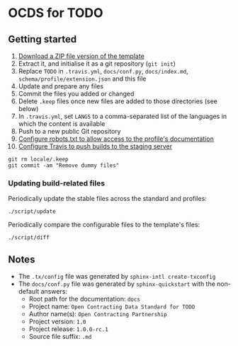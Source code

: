 # OCDS for TODO

## Getting started

1. [Download a ZIP file version of the template](https://github.com/open-contracting/standard_profile_template/archive/master.zip)
1. Extract it, and initialise it as a git repository (`git init`)
1. Replace `TODO` in `.travis.yml`, `docs/conf.py`, `docs/index.md`, `schema/profile/extension.json` and this file
1. Update and prepare any files
1. Commit the files you added or changed
1. Delete `.keep` files once new files are added to those directories (see below)
1. In `.travis.yml`, set `LANGS` to a comma-separated list of the languages in which the content is available
1. Push to a new public Git repository
1. [Configure robots.txt to allow access to the profile's documentation](https://ocdsdeploy.readthedocs.io/en/latest/how-to/docs.html#add-a-new-profile)
1. [Configure Travis to push builds to the staging server](https://ocdsdeploy.readthedocs.io/en/latest/how-to/docs.html#publish-draft-documentation)

```shell
git rm locale/.keep
git commit -am "Remove dummy files"
```

### Updating build-related files

Periodically update the stable files across the standard and profiles:

```shell
./script/update
```

Periodically compare the configurable files to the template's files:

```shell
./script/diff
```

## Notes

* The `.tx/config` file was generated by `sphinx-intl create-txconfig`
* The `docs/conf.py` file was generated by `sphinx-quickstart` with the non-default answers:
  * Root path for the documentation: `docs`
  * Project name: `Open Contracting Data Standard for TODO`
  * Author name(s): `Open Contracting Partnership`
  * Project version: `1.0`
  * Project release: `1.0.0-rc.1`
  * Source file suffix: `.md`
